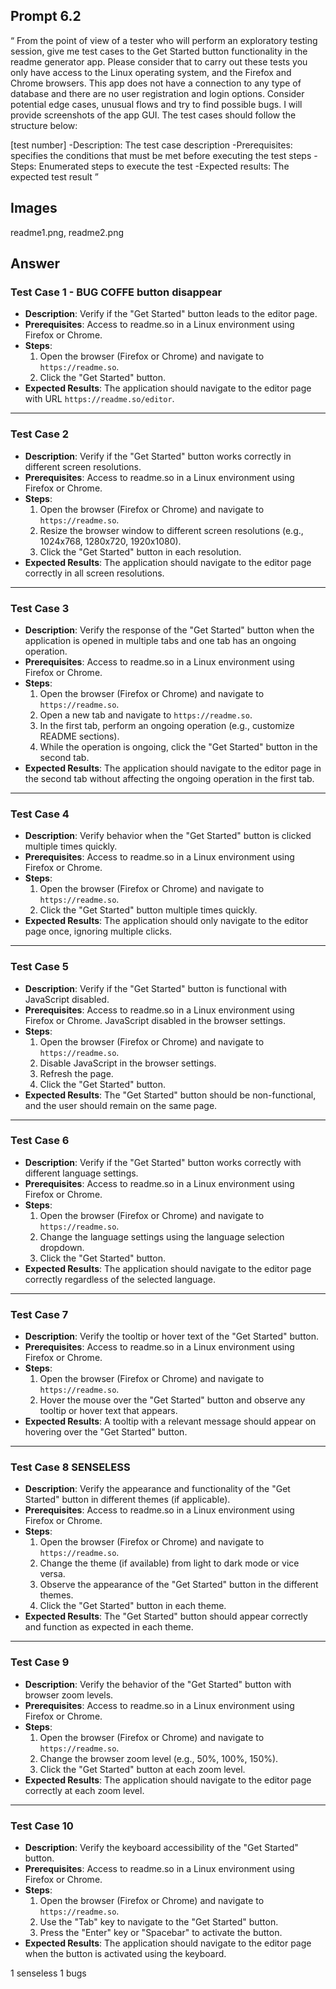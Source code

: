 ## Prompt 6.2

“
From the point of view of a tester who will perform an exploratory testing session, give me test cases to the Get Started button functionality in the readme generator app. Please consider that to carry out these tests you only have access to the Linux operating system, and the Firefox and Chrome browsers. This app does not have a connection to any type of database and there are no user registration and login options. Consider potential edge cases, unusual flows and try to find possible bugs. I will provide screenshots of the app GUI. The test cases should follow the structure below:

[test number]
-Description: The test case description
-Prerequisites: specifies the conditions that must be met before executing the test steps
-Steps: Enumerated steps to execute the test
-Expected results: The expected test result
”

## Images

readme1.png, readme2.png

## Answer

### Test Case 1 - BUG COFFE button disappear
- **Description**: Verify if the "Get Started" button leads to the editor page.
- **Prerequisites**: Access to readme.so in a Linux environment using Firefox or Chrome.
- **Steps**:
  1. Open the browser (Firefox or Chrome) and navigate to `https://readme.so`.
  2. Click the "Get Started" button.
- **Expected Results**: The application should navigate to the editor page with URL `https://readme.so/editor`.

---

### Test Case 2
- **Description**: Verify if the "Get Started" button works correctly in different screen resolutions.
- **Prerequisites**: Access to readme.so in a Linux environment using Firefox or Chrome.
- **Steps**:
  1. Open the browser (Firefox or Chrome) and navigate to `https://readme.so`.
  2. Resize the browser window to different screen resolutions (e.g., 1024x768, 1280x720, 1920x1080).
  3. Click the "Get Started" button in each resolution.
- **Expected Results**: The application should navigate to the editor page correctly in all screen resolutions.

---

### Test Case 3
- **Description**: Verify the response of the "Get Started" button when the application is opened in multiple tabs and one tab has an ongoing operation.
- **Prerequisites**: Access to readme.so in a Linux environment using Firefox or Chrome.
- **Steps**:
  1. Open the browser (Firefox or Chrome) and navigate to `https://readme.so`.
  2. Open a new tab and navigate to `https://readme.so`.
  3. In the first tab, perform an ongoing operation (e.g., customize README sections).
  4. While the operation is ongoing, click the "Get Started" button in the second tab.
- **Expected Results**: The application should navigate to the editor page in the second tab without affecting the ongoing operation in the first tab.

---

### Test Case 4
- **Description**: Verify behavior when the "Get Started" button is clicked multiple times quickly.
- **Prerequisites**: Access to readme.so in a Linux environment using Firefox or Chrome.
- **Steps**:
  1. Open the browser (Firefox or Chrome) and navigate to `https://readme.so`.
  2. Click the "Get Started" button multiple times quickly.
- **Expected Results**: The application should only navigate to the editor page once, ignoring multiple clicks.

---

### Test Case 5 
- **Description**: Verify if the "Get Started" button is functional with JavaScript disabled.
- **Prerequisites**: Access to readme.so in a Linux environment using Firefox or Chrome. JavaScript disabled in the browser settings.
- **Steps**:
  1. Open the browser (Firefox or Chrome) and navigate to `https://readme.so`.
  2. Disable JavaScript in the browser settings.
  3. Refresh the page.
  4. Click the "Get Started" button.
- **Expected Results**: The "Get Started" button should be non-functional, and the user should remain on the same page.

---

### Test Case 6
- **Description**: Verify if the "Get Started" button works correctly with different language settings.
- **Prerequisites**: Access to readme.so in a Linux environment using Firefox or Chrome.
- **Steps**:
  1. Open the browser (Firefox or Chrome) and navigate to `https://readme.so`.
  2. Change the language settings using the language selection dropdown.
  3. Click the "Get Started" button.
- **Expected Results**: The application should navigate to the editor page correctly regardless of the selected language.

---

### Test Case 7 
- **Description**: Verify the tooltip or hover text of the "Get Started" button.
- **Prerequisites**: Access to readme.so in a Linux environment using Firefox or Chrome.
- **Steps**:
  1. Open the browser (Firefox or Chrome) and navigate to `https://readme.so`.
  2. Hover the mouse over the "Get Started" button and observe any tooltip or hover text that appears.
- **Expected Results**: A tooltip with a relevant message should appear on hovering over the "Get Started" button.

---

### Test Case 8 SENSELESS
- **Description**: Verify the appearance and functionality of the "Get Started" button in different themes (if applicable).
- **Prerequisites**: Access to readme.so in a Linux environment using Firefox or Chrome.
- **Steps**:
  1. Open the browser (Firefox or Chrome) and navigate to `https://readme.so`.
  2. Change the theme (if available) from light to dark mode or vice versa.
  3. Observe the appearance of the "Get Started" button in the different themes.
  4. Click the "Get Started" button in each theme.
- **Expected Results**: The "Get Started" button should appear correctly and function as expected in each theme.

---

### Test Case 9
- **Description**: Verify the behavior of the "Get Started" button with browser zoom levels.
- **Prerequisites**: Access to readme.so in a Linux environment using Firefox or Chrome.
- **Steps**:
  1. Open the browser (Firefox or Chrome) and navigate to `https://readme.so`.
  2. Change the browser zoom level (e.g., 50%, 100%, 150%).
  3. Click the "Get Started" button at each zoom level.
- **Expected Results**: The application should navigate to the editor page correctly at each zoom level.

---

### Test Case 10
- **Description**: Verify the keyboard accessibility of the "Get Started" button.
- **Prerequisites**: Access to readme.so in a Linux environment using Firefox or Chrome.
- **Steps**:
  1. Open the browser (Firefox or Chrome) and navigate to `https://readme.so`.
  2. Use the "Tab" key to navigate to the "Get Started" button.
  3. Press the "Enter" key or "Spacebar" to activate the button.
- **Expected Results**: The application should navigate to the editor page when the button is activated using the keyboard.

1 senseless
1 bugs
